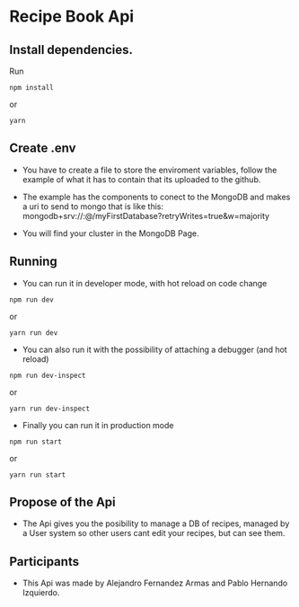 # Recipe Book Api

## Install dependencies.

Run

```
npm install
```

or

```
yarn
```

## Create .env
 
 * You have to create a file to store the enviroment variables, follow the example of what it has to contain that its uploaded to the github.

 * The example has the components to conect to the MongoDB and makes a uri to send to mongo that is like this: mongodb+srv://<User>:<Password>@<Cluster>/myFirstDatabase?retryWrites=true&w=majority
 
 * You will find your cluster in the MongoDB Page.

## Running

 * You can run it in developer mode, with hot reload on code change

```
npm run dev
``` 
or
```
yarn run dev
```

 * You can also run it with the possibility of attaching a debugger (and hot reload)


```
npm run dev-inspect
``` 
or
```
yarn run dev-inspect
```

 * Finally you can run it in production mode


```
npm run start
``` 
or
```
yarn run start
```

## Propose of the Api

 * The Api gives you the posibility to manage a DB of recipes, managed by a User system so other users cant edit your recipes, but can see them.

## Participants

 * This Api was made by Alejandro Fernandez Armas and Pablo Hernando Izquierdo.